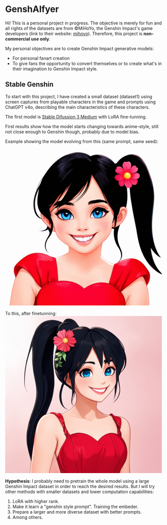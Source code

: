 # GenshAIfyer
Hi! This is a personal project in progress. The objective is merely for fun and all
rights of the datasets are from ©MiHoYo, the Genshin Impact&#39;s game
developers (link to their website: [mihoyo](https://www.mihoyo.com/en/)).
Therefore, this project is **non-commercial use only**.

My personal objectives are to create Genshin Impact generative models:
- For personal fanart creation
- To give fans the opportunity to convert themselves or to create what&#39;s in their
imagination to Genshin Impact style.

## Stable Genshin
To start with this project, I have created a small dataset (dataset1) using screen
captures from playable characters in the game and prompts using ChatGPT
v4o, describing the main characteristics of these characters.

The first model is [Stable Difussion 3 Medium](https://huggingface.co/stabilityai/stable-diffusion-3-medium-diffusers)  with LoRA fine-tunning.

First results show how the model starts changing towards anime-style, still not
close enough to Genshin though, probably due to model bias.

Example showing the model evolving from this (same prompt, same seed):

![raw stable diffusion 3 medium](assets/img0.png)

To this, after finetunning:
![finetuned stable diffusion 3 medium](assets/img0_finetune1.png)

**Hypothesis**: I probably need to pretrain the whole model using a large Genshin
Impact dataset in order to reach the desired results. But I will try other methods
with smaller datasets and lower computation capabilities:
1. LoRA with higher rank.
2. Make it learn a &quot;genshin style prompt&quot;. Training the embeder.
3. Prepare a larger and more diverse dataset with better prompts.
4. Among others.
